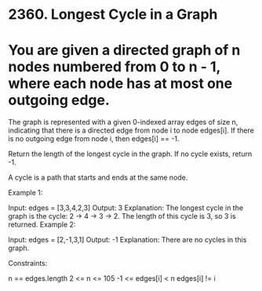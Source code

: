 # 2360. Longest Cycle in a Graph
# You are given a directed graph of n nodes numbered from 0 to n - 1, where each node has at most one outgoing edge.

The graph is represented with a given 0-indexed array edges of size n, indicating that there is a directed edge from node i to node edges[i]. If there is no outgoing edge from node i, then edges[i] == -1.

Return the length of the longest cycle in the graph. If no cycle exists, return -1.

A cycle is a path that starts and ends at the same node.

 

Example 1:


Input: edges = [3,3,4,2,3]
Output: 3
Explanation: The longest cycle in the graph is the cycle: 2 -> 4 -> 3 -> 2.
The length of this cycle is 3, so 3 is returned.
Example 2:


Input: edges = [2,-1,3,1]
Output: -1
Explanation: There are no cycles in this graph.
 

Constraints:

n == edges.length
2 <= n <= 105
-1 <= edges[i] < n
edges[i] != i

